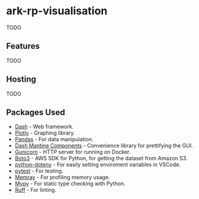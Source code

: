 # ark-rp-visualisation
TODO

## Features
TODO

## Hosting
TODO

## Packages Used
- [Dash](https://dash.plotly.com/) - Web framework.
- [Plotly](https://plotly.com/python/) - Graphing library.
- [Pandas](https://pandas.pydata.org/) - For data manipulation.
- [Dash Mantine Components](https://wwwdash-mantine-components.com/) - Convenience library for prettifying the GUI.
- [Gunicorn](https://gunicorn.org/) - HTTP server for running on Docker.
- [Boto3](https://boto3.amazonaws.com/v1/documentation/api/latest/index.html) - AWS SDK for Python, for getting the dataset from Amazon S3.
- [python-dotenv](https://github.com/theskumar/python-dotenv) - For easily setting enviroment variables in VSCode.
- [pytest](https://docs.pytest.org/en/stable/) - For testing.
- [Memray](https://github.com/bloomberg/memray) - For profiling memory usage.
- [Mypy](https://www.mypy-lang.org/) - For static type checking with Python.
- [Ruff](https://github.com/astral-sh/ruff) - For linting.